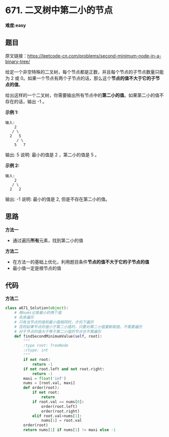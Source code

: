 # 671. 二叉树中第二小的节点
**难度:easy**
## 题目
原文链接：https://leetcode-cn.com/problems/second-minimum-node-in-a-binary-tree/

给定一个非空特殊的二叉树，每个节点都是正数，并且每个节点的子节点数量只能为 2 或 0。如果一个节点有两个子节点的话，那么这个**节点的值不大于它的子节点的值**。 

给出这样的一个二叉树，你需要输出所有节点中的**第二小的值**。如果第二小的值不存在的话，输出 -1 。

**示例 1:**
```
输入: 
    2
   / \
  2   5
     / \
    5   7
```
输出: 5
说明: 最小的值是 2 ，第二小的值是 5 。

**示例 2:**
```
输入: 
    2
   / \
  2   2
```
输出: -1
说明: 最小的值是 2, 但是不存在第二小的值。


## 思路
**方法一**
* 通过遍历**所有**元素，找到第二小的值

**方法二**
* 在方法一的基础上优化，利用题目条件**节点的值不大于它的子节点的值**
* 最小值一定是根节点的值
## 代码
**方法二**
```python
class a671_Solution(object):
    # 用nums记录最小的两个值
    # 先序遍历
    # 只有当节点的值和最小值相同时，才向下遍历
    # 否则如果节点的值小于第二小值时，只要对第二小值重新赋值，不需要遍历
    # 对于节点的值大于等于第二小值的节点也不需遍历
    def findSecondMinimumValue(self, root):
        """
        :type root: TreeNode
        :rtype: int
        """
        if not root:
            return -1
        if not root.left and not root.right:
            return -1
        maxi = float('inf')
        nums = [root.val, maxi]
        def order(root):
            if not root:
                return
            if root.val == nums[0]:
                order(root.left)
                order(root.right)
            elif root.val<nums[1]:
                nums[1] = root.val
        order(root)
        return nums[1] if nums[1] != maxi else -1
```
